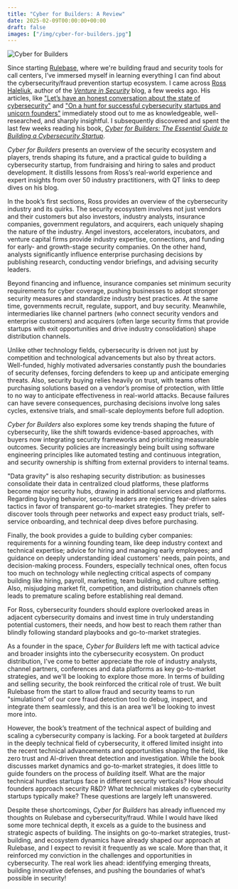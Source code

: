 ```yaml
---
title: "Cyber for Builders: A Review"
date: 2025-02-09T00:00:00+00:00
draft: false
images: ["/img/cyber-for-builders.jpg"]
---
```


![Cyber for Builders](/img/cyber-for-builders.jpg)

Since starting [Rulebase](https://rulebase.co), where we're building fraud and security tools for call centers, I’ve immersed myself in learning everything I can find about the cybersecurity/fraud prevention startup ecosystem. I came across [Ross Haleliuk](https://www.linkedin.com/in/rosshaleliuk/), author of the [_Venture in Security_](https://ventureinsecurity.net/) blog, a few weeks ago. His articles, like ["Let’s have an honest conversation about the state of cybersecurity"](https://ventureinsecurity.net/p/lets-have-an-honest-conversation) and ["On a hunt for successful cybersecurity startups and unicorn founders"](https://ventureinsecurity.net/p/on-a-hunt-for-successful-cybersecurity) immediately stood out to me as knowledgeable, well-researched, and sharply insightful. I subsequently discovered and spent the last few weeks reading his book, [_Cyber for Builders: The Essential Guide to Building a Cybersecurity Startup_](https://ventureinsecurity.net/p/cyber-for-builders).

_Cyber for Builders_ presents an overview of the security ecosystem and players, trends shaping its future, and a practical guide to building a cybersecurity startup, from fundraising and hiring to sales and product development. It distills lessons from Ross’s real-world experience and expert insights from over 50 industry practitioners, with QT links to deep dives on his blog.

In the book’s first sections, Ross provides an overview of the cybersecurity industry and its quirks. The security ecosystem involves not just vendors and their customers but also investors, industry analysts, insurance companies, government regulators, and acquirers, each uniquely shaping the nature of the industry. Angel investors, accelerators, incubators, and venture capital firms provide industry expertise, connections, and funding for early- and growth-stage security companies. On the other hand, analysts significantly influence enterprise purchasing decisions by publishing research, conducting vendor briefings, and advising security leaders.

Beyond financing and influence, insurance companies set minimum security requirements for cyber coverage, pushing businesses to adopt stronger security measures and standardize industry best practices. At the same time, governments recruit, regulate, support, and buy security. Meanwhile, intermediaries like channel partners (who connect security vendors and enterprise customers) and acquirers (often large security firms that provide startups with exit opportunities and drive industry consolidation) shape distribution channels.

Unlike other technology fields, cybersecurity is driven not just by competition and technological advancements but also by threat actors. Well-funded, highly motivated adversaries constantly push the boundaries of security defenses, forcing defenders to keep up and anticipate emerging threats. Also, security buying relies heavily on trust, with teams often purchasing solutions based on a vendor’s promise of protection, with little to no way to anticipate effectiveness in real-world attacks. Because failures can have severe consequences, purchasing decisions involve long sales cycles, extensive trials, and small-scale deployments before full adoption.

_Cyber for Builders_ also explores some key trends shaping the future of cybersecurity, like the shift towards evidence-based approaches, with buyers now integrating security frameworks and prioritizing measurable outcomes. Security policies are increasingly being built using software engineering principles like automated testing and continuous integration, and security ownership is shifting from external providers to internal teams.

"Data gravity" is also reshaping security distribution: as businesses consolidate their data in centralized cloud platforms, these platforms become major security hubs, drawing in additional services and platforms. Regarding buying behavior, security leaders are rejecting fear-driven sales tactics in favor of transparent go-to-market strategies. They prefer to discover tools through peer networks and expect easy product trials, self-service onboarding, and technical deep dives before purchasing.

Finally, the book provides a guide to building cyber companies: requirements for a winning founding team, like deep industry context and technical expertise; advice for hiring and managing early employees; and guidance on deeply understanding ideal customers' needs, pain points, and decision-making process. Founders, especially technical ones, often focus too much on technology while neglecting critical aspects of company building like hiring, payroll, marketing, team building, and culture setting. Also, misjudging market fit, competition, and distribution channels often leads to premature scaling before establishing real demand.

For Ross, cybersecurity founders should explore overlooked areas in adjacent cybersecurity domains and invest time in truly understanding potential customers, their needs, and how best to reach them rather than blindly following standard playbooks and go-to-market strategies.

As a founder in the space, _Cyber for Builders_ left me with tactical advice and broader insights into the cybersecurity ecosystem. On product distribution, I've come to better appreciate the role of industry analysts, channel partners, conferences and data platforms as key go-to-market strategies, and we'll be looking to explore those more. In terms of building and selling security, the book reinforced the critical role of trust. We built Rulebase from the start to allow fraud and security teams to run "simulations" of our core fraud detection tool to debug, inspect, and integrate them seamlessly, and this is an area we'll be looking to invest more into.

However, the book’s treatment of the technical aspect of building and scaling a cybersecurity company is lacking. For a book targeted at _builders_ in the deeply technical field of cybersecurity, it offered limited insight into the recent technical advancements and opportunities shaping the field, like zero trust and AI-driven threat detection and investigation. While the book discusses market dynamics and go-to-market strategies, it does little to guide founders on the process of _building_ itself. What are the major technical hurdles startups face in different security verticals? How should founders approach security R&D? What technical mistakes do cybersecurity startups typically make? These questions are largely left unanswered.

Despite these shortcomings, _Cyber for Builders_ has already influenced my thoughts on Rulebase and cybersecurity/fraud. While I would have liked some more technical depth, it excels as a guide to the business and strategic aspects of building. The insights on go-to-market strategies, trust-building, and ecosystem dynamics have already shaped our approach at Rulebase, and I expect to revisit it frequently as we scale. More than that, it reinforced my conviction in the challenges and opportunities in cybersecurity. The real work lies ahead: identifying emerging threats, building innovative defenses, and pushing the boundaries of what’s possible in security!
